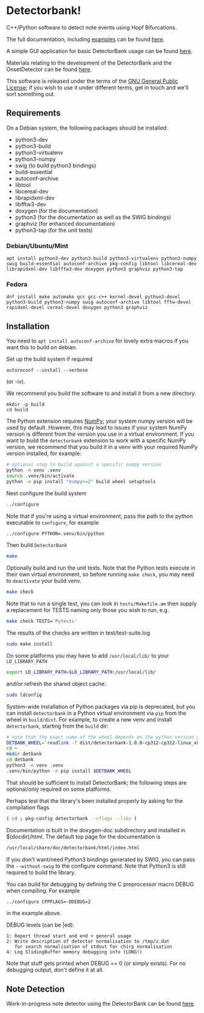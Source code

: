 # Detectorbank!

C++/Python software to detect note events using Hopf Bifurcations.

The full documentation, including [examples](https://keziah55.github.io/DetectorBank/PythonExamples.html) 
can be found [here](https://keziah55.github.io/DetectorBank/).

A simple GUI application for basic DetectorBank usage can be found [here](https://github.com/keziah55/detectorbank-gui).

Materials relating to the development of the DetectorBank and the 
OnsetDetector can be found [here](https://github.com/keziah55/ExtraThesisMaterial).

This software is released under the terms of the 
[GNU General Public License](https://www.gnu.org/licenses/gpl-3.0.en.html);
if you wish to use it under different terms, get in touch and we'll sort 
something out.

## Requirements

On a Debian system, the following packages should be installed:

* python3-dev
* python3-build
* python3-virtualenv
* python3-numpy
* swig (to build python3 bindings)
* build-essential
* autoconf-archive
* libtool
* libcereal-dev
* librapidxml-dev
* libfftw3-dev
* doxygen (for the documentation)
* python3 (for the documentation as well as the SWIG bindings)
* graphviz (for enhanced documentation)
* python3-tap (for the unit tests)

### Debian/Ubuntu/Mint

```
apt install python3-dev python3-build python3-virtualenv python3-numpy swig build-essential autoconf-archive pkg-config libtool libcereal-dev librapidxml-dev libfftw3-dev doxygen python3 graphviz python3-tap
```

### Fedora

```
dnf install make automake gcc gcc-c++ kernel-devel python3-devel python3-build python3-numpy swig autoconf-archive libtool fftw-devel rapidxml-devel cereal-devel doxygen python3 graphviz
```

## Installation

You need to `apt install autoconf-archive` for lovely
extra macros if you want this to build on debian.

Set up the build system if required

```
autoreconf --install --verbose
```

(or -iv).

We recommend you build the software to and install it from
a new directory.

```
mkdir -p build
cd build
```

The Python extension requires [NumPy](https://numpy.org/); your system numpy version
will be used by default. However, this may lead to issues if your system NumPy version
is different from the version you use in a virtual environment. If you want to build
the `detectorbank` extension to work with a specific NumPy version, we recommend that
you build it in a venv with your required NumPy version installed, for example:
```bash
# optional step to build against a specific numpy version
python -m venv .venv
source .venv/bin/activate
python -m pip install "numpy>=2" build wheel setuptools
```

Next configure the build system
```bash
../configure
```
Note that if you're using a virtual environment, pass the path to the python executable
to `configure`, for example
```bash
../configure PYTHON=.venv/bin/python
```

Then build `DetectorBank`
```bash
make
```

Optionally build and run the unit tests. Note that the Python tests execute in their own
virtual environment, so before running `make check`, you may need to `deactivate` your
build venv.
```bash
make check
```

Note that to run a single test, you can look in `tests/Makefile.am` then supply a replacement for TESTS naming
only those you wish to run, e.g.
```bash
make check TESTS='Pytests'
```

The results of the checks are written in test/test-suite.log
```bash
sudo make install
```

On some platforms you may have to add `/usr/local/lib/` to your `LD_LIBRARY_PATH`
```bash
export LD_LIBRARY_PATH=$LD_LIBRARY_PATH:/usr/local/lib/
```
and/or refresh the shared object cache:
```bash
sudo ldconfig
```

System-wide installation of Python packages via pip is deprecated, but you 
can install `detectorbank` in a Python virtual environment via `pip` from 
the wheel in `build/dist`. 
For example, to create a new venv and install `detectorbank`, starting from the `build` dir:
```bash
# note that the exact name of the wheel depends on the python version you are using
DETBANK_WHEEL=`readlink -f dist/detectorbank-1.0.0-cp312-cp312-linux_x86_64.whl`
cd ~
mkdir detbank
cd detbank
python3 -m venv .venv
.venv/bin/python -m pip install $DETBANK_WHEEL
```

That should be sufficient to install DetectorBank; the following steps are 
optional/only required on some platforms.

Perhaps test that the library's been installed properly by asking
for the compilation flags
```bash
( cd ; pkg-config detectorbank --cflags --libs )
```

Documentation is built in the doxygen-doc subdirectory and installed
in $(docdir)/html. The default top page for the documentation is
```bash
/usr/local/share/doc/detectorbank/html/index.html
```

If you don't want/need Python3 bindings generated by SWIG, you can
pass the `--without-swig` to the configure command. Note that Python3
is still required to build the library.

You can build for debugging by defining the C preprocessor macro DEBUG when
compiling. For example
```bash
../configure CPPFLAGS=-DDEBUG=2
```

in the example above.

DEBUG levels (can be |ed):

    1: Report thread start and end + general usage
    2: Write description of detector normalisation to /tmp/z.dat
       for search normalisation of stdout for chirp normalisation
    4: Log SlidingBuffer memory debugging info (LONG!)

Note that stuff gets printed when DEBUG == 0 (or simply exists).
For no debugging output, don't define it at all.

## Note Detection

Work-in-progress note detector using the DetectorBank can be found [here](https://github.com/keziah55/NoteDetector).
